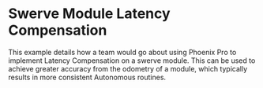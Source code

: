 # Swerve Module Latency Compensation

This example details how a team would go about using Phoenix Pro to implement Latency Compensation on a swerve module.
This can be used to achieve greater accuracy from the odometry of a module, which typically results in more consistent Autonomous routines.
